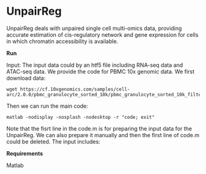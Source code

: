 # UnpairReg
UnpairReg deals with unpaired single cell multi-omics data, providing accurate estimation of cis-regulatory network and gene expression for cells in which chromatin accessibility is available.

**Run**

Input:
The input data could by an htf5 file including RNA-seq data and ATAC-seq data. We provide the code for PBMC 10x genomic data. We first download data:
```
wget https://cf.10xgenomics.com/samples/cell-arc/2.0.0/pbmc_granulocyte_sorted_10k/pbmc_granulocyte_sorted_10k_filtered_feature_bc_matrix.h5
```
Then we can run the main code:
```
matlab -nodisplay -nosplash -nodesktop -r "code; exit"
```
Note that the fisrt line in the code.m is for preparing the input data for the UnpairReg. We can also prepare it manually and then the first line of code.m could be deleted. The input includes:
[^1]: Single cell RNA-seq count matrix, 'E'. Rows respresent cell and columns respresent gene;
[^2]: Sinle cell ATAC-seq count matrix, 'O'. Rows respresent cell and columns respresent regulatory element (RE); 
[^3]: Gene symbol of RNA-seq data, 'Symbol', which is a matlab cell vector;
[^4]: Gene transcriptional start site (TSS), a matrix with 2 columns, 'Symbol_location'. The first is the number of chromosome ('X' as 23 and 'Y' as 24); the second is the location on chromosome;
[^5]:  Location of  RE, 'Peak_location', whose format is same as 'Symbol_location'.
All inputs above are embedded into 'Input.mat'.


**Requirements**

Matlab
